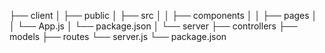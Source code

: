 ├── client │ ├── public │ ├── src │ │ ├── components │ │ ├── pages │ │ └── App.js │ └── package.json │ └── server ├── controllers ├── models ├── routes └── server.js └── package.json
